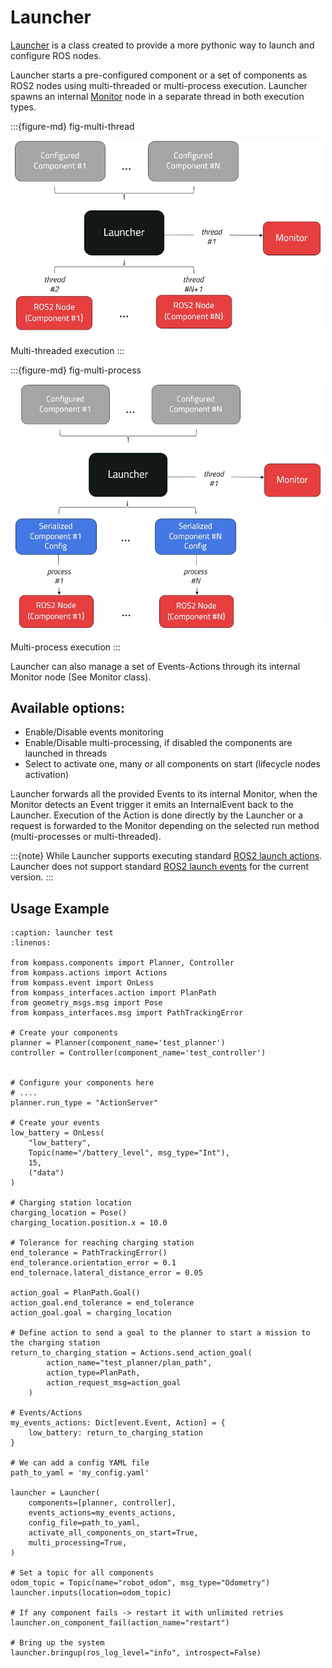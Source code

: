 # Launcher

[Launcher](../apidocs/Kompass/Kompass.launcher.md) is a class created to provide a more pythonic way to launch and configure ROS nodes.

Launcher starts a pre-configured component or a set of components as ROS2 nodes using multi-threaded or multi-process execution. Launcher spawns an internal [Monitor](./monitor.md) node in a separate thread in both execution types.

:::{figure-md} fig-multi-thread

<img src="../_static/images/diagrams/multi_threaded.jpg" alt="Multi-threaded execution" width="500px">

Multi-threaded execution
:::

:::{figure-md} fig-multi-process

<img src="../_static/images/diagrams/multi_process.jpg" alt="Multi-process execution" width="500px">

Multi-process execution
:::

Launcher can also manage a set of Events-Actions through its internal Monitor node (See Monitor class).

## Available options:
- Enable/Disable events monitoring
- Enable/Disable multi-processing, if disabled the components are launched in threads
- Select to activate one, many or all components on start (lifecycle nodes activation)

Launcher forwards all the provided Events to its internal Monitor, when the Monitor detects an Event trigger it emits an InternalEvent back to the Launcher. Execution of the Action is done directly by the Launcher or a request is forwarded to the Monitor depending on the selected run method (multi-processes or multi-threaded).

:::{note} While Launcher supports executing standard [ROS2 launch actions](https://github.com/ros2/launch). Launcher does not support standard [ROS2 launch events](https://github.com/ros2/launch/tree/rolling/launch/launch/events) for the current version.
:::

## Usage Example

```{code-block} python
:caption: launcher test
:linenos:

from kompass.components import Planner, Controller
from kompass.actions import Actions
from kompass.event import OnLess
from kompass_interfaces.action import PlanPath
from geometry_msgs.msg import Pose
from kompass_interfaces.msg import PathTrackingError

# Create your components
planner = Planner(component_name='test_planner')
controller = Controller(component_name='test_controller')


# Configure your components here
# ....
planner.run_type = "ActionServer"

# Create your events
low_battery = OnLess(
    "low_battery",
    Topic(name="/battery_level", msg_type="Int"),
    15,
    ("data")
)

# Charging station location
charging_location = Pose()
charging_location.position.x = 10.0

# Tolerance for reaching charging station
end_tolerance = PathTrackingError()
end_tolerance.orientation_error = 0.1
end_tolernace.lateral_distance_error = 0.05

action_goal = PlanPath.Goal()
action_goal.end_tolerance = end_tolerance
action_goal.goal = charging_location

# Define action to send a goal to the planner to start a mission to the charging station
return_to_charging_station = Actions.send_action_goal(
        action_name="test_planner/plan_path",
        action_type=PlanPath,
        action_request_msg=action_goal
    )

# Events/Actions
my_events_actions: Dict[event.Event, Action] = {
    low_battery: return_to_charging_station
}

# We can add a config YAML file
path_to_yaml = 'my_config.yaml'

launcher = Launcher(
    components=[planner, controller],
    events_actions=my_events_actions,
    config_file=path_to_yaml,
    activate_all_components_on_start=True,
    multi_processing=True,
)

# Set a topic for all components
odom_topic = Topic(name="robot_odom", msg_type="Odometry")
launcher.inputs(location=odom_topic)

# If any component fails -> restart it with unlimited retries
launcher.on_component_fail(action_name="restart")

# Bring up the system
launcher.bringup(ros_log_level="info", introspect=False)
```
